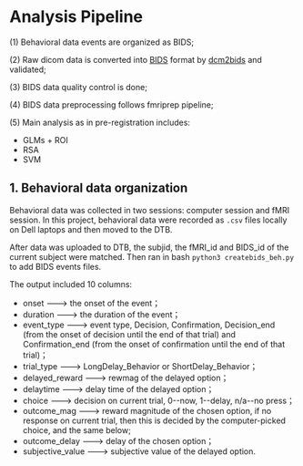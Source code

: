 # Analysis Pipeline
(1) Behavioral data events are organized as BIDS;

(2) Raw dicom data is converted into [BIDS](http://bids.neuroimaging.io/) format by [dcm2bids](https://github.com/cbedetti/Dcm2Bids) and validated; 

(3) BIDS data quality control is done;

(4) BIDS data preprocessing follows fmriprep pipeline;

(5) Main analysis as in pre-registration includes:
- GLMs + ROI
- RSA
- SVM

## 1. Behavioral data organization
Behavioral data was collected in two sessions: computer session and fMRI session. 
In this project, behavioral data were recorded as `.csv` files locally on Dell laptops and then moved to the DTB. 

After data was uploaded to DTB, the subjid, the fMRI_id and BIDS_id of the current subject were matched. Then ran in bash `python3 createbids_beh.py` to add BIDS events files. 

The output included 10 columns:
- onset            ---> the onset of the event；
- duration         ---> the duration of the event；
- event_type       ---> event type, Decision, Confirmation, Decision_end (from the onset of decision until the end of that trial) and Confirmation_end (from the onset of confirmation until the end of that trial)；
- trial_type       ---> LongDelay_Behavior or ShortDelay_Behavior；
- delayed_reward   ---> rewmag of the delayed option；
- delaytime        ---> delay time of the delayed option；
- choice           ---> decision on current trial, 0--now, 1--delay, n/a--no press；
- outcome_mag      ---> reward magnitude of the chosen option, if no response on current trial, then this is decided by the computer-picked choice, and the same below;
- outcome_delay    ---> delay of the chosen option；
- subjective_value ---> subjective value of the delayed option.

